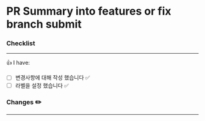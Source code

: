# PR Summary into features or fix branch submit
### Checklist
---
:+1: I have:

- [ ] 변경사항에 대해 작성 했습니다 :white_check_mark:
- [ ] 라벨을 설정 했습니다 :white_check_mark:

### Changes :pencil2:
---
